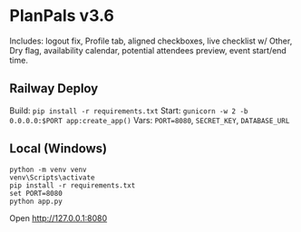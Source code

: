 # PlanPals v3.6

Includes: logout fix, Profile tab, aligned checkboxes, live checklist w/ Other, Dry flag, availability calendar, potential attendees preview, event start/end time.

## Railway Deploy
Build: `pip install -r requirements.txt`
Start: `gunicorn -w 2 -b 0.0.0.0:$PORT app:create_app()`
Vars: `PORT=8080`, `SECRET_KEY`, `DATABASE_URL`

## Local (Windows)
```
python -m venv venv
venv\Scripts\activate
pip install -r requirements.txt
set PORT=8080
python app.py
```
Open http://127.0.0.1:8080

